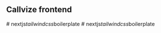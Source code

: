 ## Callvize frontend
#   n e x t j s _ t a i l w i n d c s s _ b o i l e r p l a t e  
 #   n e x t j s _ t a i l w i n d c s s _ b o i l e r p l a t e  
 